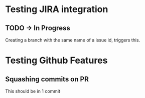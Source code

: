 # Testing JIRA integration

## TODO -> In Progress

Creating a branch with the same name of a issue id, triggers this.


# Testing Github Features

## Squashing commits on PR

This should be in 1 commit
